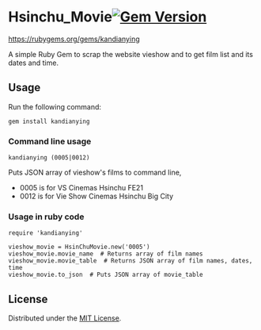 # Hsinchu_Movie[![Gem Version](https://badge.fury.io/rb/kandianying.svg)](https://badge.fury.io/rb/kandianying)

https://rubygems.org/gems/kandianying

A simple Ruby Gem to scrap the website vieshow and to get film list and its dates and time.


## Usage

Run the following command:

```
gem install kandianying
```
### Command line usage

```
kandianying (0005|0012)  
```

Puts JSON array of vieshow's films to command line, 
- 0005 is for VS Cinemas Hsinchu FE21  
- 0012 is for Vie Show Cinemas Hsinchu Big City

### Usage in ruby code
```
require 'kandianying'

vieshow_movie = HsinChuMovie.new('0005')
vieshow_movie.movie_name  # Returns array of film names
vieshow_movie.movie_table  # Returns JSON array of film names, dates, time 
vieshow_movie.to_json  # Puts JSON array of movie_table
```

## License

Distributed under the [MIT License](LICENSE).
